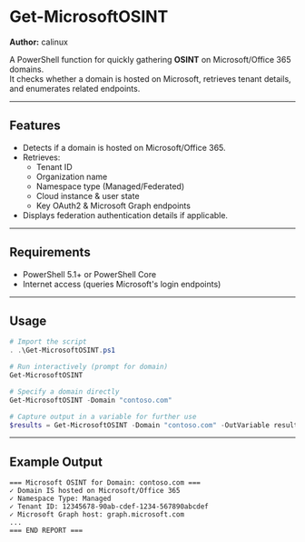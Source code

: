 # Get-MicrosoftOSINT

**Author:** calinux  

A PowerShell function for quickly gathering **OSINT** on Microsoft/Office 365 domains.  
It checks whether a domain is hosted on Microsoft, retrieves tenant details, and enumerates related endpoints.

---

## Features
- Detects if a domain is hosted on Microsoft/Office 365.
- Retrieves:
  - Tenant ID
  - Organization name
  - Namespace type (Managed/Federated)
  - Cloud instance & user state
  - Key OAuth2 & Microsoft Graph endpoints
- Displays federation authentication details if applicable.

---

## Requirements
- PowerShell 5.1+ or PowerShell Core  
- Internet access (queries Microsoft's login endpoints)

---

## Usage
```powershell
# Import the script
. .\Get-MicrosoftOSINT.ps1

# Run interactively (prompt for domain)
Get-MicrosoftOSINT

# Specify a domain directly
Get-MicrosoftOSINT -Domain "contoso.com"

# Capture output in a variable for further use
$results = Get-MicrosoftOSINT -Domain "contoso.com" -OutVariable results
````

---

## Example Output

```
=== Microsoft OSINT for Domain: contoso.com ===
✓ Domain IS hosted on Microsoft/Office 365
✓ Namespace Type: Managed
✓ Tenant ID: 12345678-90ab-cdef-1234-567890abcdef
✓ Microsoft Graph host: graph.microsoft.com
...
=== END REPORT ===
```